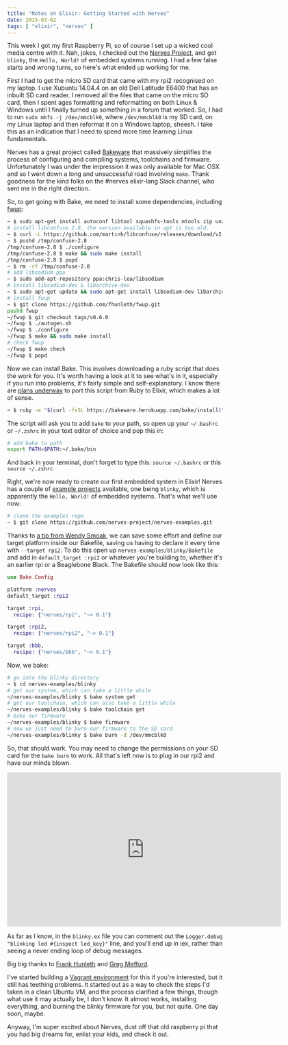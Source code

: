 ```yaml
---
title: "Notes on Elixir: Getting Started with Nerves"
date: 2015-03-02
tags: [ "elixir", "nerves" ]
---
```


This week I got my first Raspberry Pi, so of course I set up a wicked cool media
centre with it. Nah, jokes, I checked out the [Nerves Project][np], and got
`blinky`, the `Hello, World!` of embedded systems running.  I had a few false
starts and wrong turns, so here's what ended up working for me.

<!--more-->

First I had to get the micro SD card that came with my rpi2 recognised on my
laptop. I use Xubuntu 14.04.4 on an old Dell Latitude E6400 that has an inbuilt
SD card reader. I removed all the files that came on the micro SD card, then I
spent ages formatting and reformatting on both Linux & Windows until I finally
turned up something in a forum that worked. So, I had to run `sudo mkfs -j /dev/mmcblk0`,
where `/dev/mmcblk0` is my SD card, on my Linux laptop and then
reformat it on a Windows laptop, sheesh. I take this as an indication that I
need to spend more time learning Linux fundamentals.

Nerves has a great project called [Bakeware][bake] that massively simplifies the
process of configuring and compiling systems, toolchains and firmware.
Unfortunately I was under the impression it was only available for Mac OSX and so
I went down a long and unsuccessful road involving `make`.  Thank goodness for
the kind folks on the #nerves elixir-lang Slack channel, who sent me in the
right direction.

So, to get going with Bake, we need to install some dependencies, including [fwup][fwup]:

```bash
~ $ sudo apt-get install autoconf libtool squashfs-tools mtools zip unzip
# install libconfuse 2.8, the version available in apt is too old.
~ $ curl -L https://github.com/martinh/libconfuse/releases/download/v2.8/confuse-2.8.tar.gz | tar -xz -C /tmp
~ $ pushd /tmp/confuse-2.8
/tmp/confuse-2.8 $ ./configure
/tmp/confuse-2.8 $ make && sudo make install
/tmp/confuse-2.8 $ popd
~ $ rm -rf /tmp/confuse-2.8
# add libsodium ppa
~ $ sudo add-apt-repository ppa:chris-lea/libsodium
# install libsodium-dev & libarchive-dev
~ $ sudo apt-get update && sudo apt-get install libsodium-dev libarchive-dev
# install fwup
~ $ git clone https://github.com/fhunleth/fwup.git
pushd fwup
~/fwup $ git checkout tags/v0.6.0
~/fwup $ ./autogen.sh
~/fwup $ ./configure
~/fwup $ make && sudo make install
# check fwup
~/fwup $ make check
~/fwup $ popd
```

Now we can install Bake. This involves downloading a ruby script that does the work for you. It's worth having a look at it to see what's in it, especially if you run into problems, it's fairly simple and self-explanatory. I know there are [plans underway][plans] to port this script from Ruby to Elixir, which makes a lot of sense.

```bash
~ $ ruby -e "$(curl -fsSL https://bakeware.herokuapp.com/bake/install)"
```

The script will ask you to add `bake` to your path, so open up your `~/.bashrc` or `~/.zshrc` in your text editor of choice and pop this in:

```bash
# add bake to path
export PATH=$PATH:~/.bake/bin
```

And back in your terminal, don't forget to type this: `source ~/.bashrc` or this `source ~/.zshrc`

Right, we're now ready to create our first embedded system in Elixir!
Nerves has a couple of [example projects][ep] available, one being `blinky`,
which is apparently the `Hello, World!` of embedded systems.  That's what
we'll use now:

```bash
# clone the examples repo
~ $ git clone https://github.com/nerves-project/nerves-examples.git
```

Thanks to [a tip from Wendy Smoak][ws], we can save some effort and
define our target platform inside our Bakefile, saving us having to declare it every time with `--target rpi2`.
To do this open up `nerves-examples/blinky/Bakefile` and add in `default_target :rpi2` or whatever you're building to, whether it's an earlier rpi or a Beaglebone Black.  The Bakefile should now look like this:

```elixir
use Bake.Config

platform :nerves
default_target :rpi2

target :rpi,
  recipe: {"nerves/rpi", "~> 0.1"}

target :rpi2,
  recipe: {"nerves/rpi2", "~> 0.1"}

target :bbb,
  recipe: {"nerves/bbb", "~> 0.1"}
```

Now, we bake:
```bash
# go into the blinky directory
~ $ cd nerves-examples/blinky
# get our system, which can take a little while
~/nerves-examples/blinky $ bake system get
# get our toolchain, which can also take a little while
~/nerves-examples/blinky $ bake toolchain get
# bake our firmware
~/nerves-examples/blinky $ bake firmware
# now we just need to burn our firmware to the SD card
~/nerves-examples/blinky $ bake burn -d /dev/mmcblk0
```

So, that should work.  You may need to change the permissions on your SD card for the
`bake burn` to work.  All that's left now is to plug in our rpi2 and have our minds
blown.

<iframe width="640" height="360" src="https://www.youtube.com/embed/txqA3c49iPo" frameborder="0"> </iframe>

As far as I know, in the `blinky.ex` file you can comment out the `Logger.debug "blinking led #{inspect led_key}"` line, and you'll end up in iex, rather than seeing a never ending loop of debug messages.

Big big thanks to [Frank Hunleth][fh] and [Greg Mefford][gm].

I've started building a [Vagrant environment][vagrant] for this if you're interested, but it still has teething problems.  It started out as a way to check the steps I'd taken in a clean Ubuntu VM, and the process clarified a few things, though what use it may actually be, I don't know. It almost works, installing everything, and burning the blinky firmware for you, but not quite. One day soon, maybe.

Anyway, I'm super excited about Nerves, dust off that old raspberry pi that you had big dreams for, enlist your kids, and check it out.

[np]: http://nerves-project.org/
[bake]: http://www.bakeware.io/
[fwup]: http://github.com/fhunleth/fwup
[ep]: https://github.com/nerves-project/nerves-examples
[plans]: https://github.com/bakeware/bake/issues/1
[ws]: http://wsmoak.net/2016/01/11/embedded-elixir-nerves-bake.html
[fh]: https://twitter.com/fhunleth
[gm]: http://www.gregmefford.com/
[vagrant]: https://github.com/bordeltabernacle/vagrant-nerves
